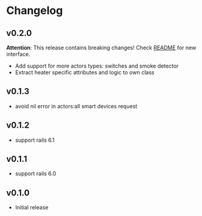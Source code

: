 # Changelog

## v0.2.0

**Attention**: This release contains breaking changes! Check [README](README.md) for new interface.

* Add support for more actors types: switches and smoke detector
* Extract heater specific attributes and logic to own class

## v0.1.3

* avoid nil error in actors:all smart devices request

## v0.1.2

* support rails 6.1

## v0.1.1

* support rails 6.0

## v0.1.0

* Initial release

